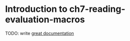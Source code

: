 # Introduction to ch7-reading-evaluation-macros

TODO: write [great documentation](http://jacobian.org/writing/what-to-write/)

